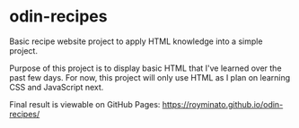 # odin-recipes
Basic recipe website project to apply HTML knowledge into a simple project.

Purpose of this project is to display basic HTML that I've learned
over the past few days. For now, this project will only use HTML as
I plan on learning CSS and JavaScript next.

Final result is viewable on GitHub Pages: https://royminato.github.io/odin-recipes/